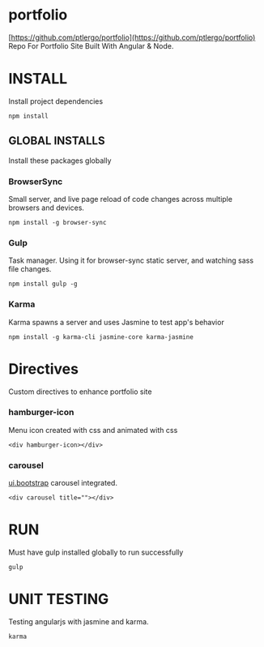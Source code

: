 # portfolio
[https://github.com/ptlergo/portfolio](https://github.com/ptlergo/portfolio) Repo For Portfolio Site Built With Angular & Node.

# INSTALL
Install project dependencies
```
npm install
```

## GLOBAL INSTALLS
Install these packages globally

### BrowserSync
Small server, and live page reload of code changes across multiple browsers and devices.
```
npm install -g browser-sync
```

### Gulp
Task manager. Using it for browser-sync static server, and watching sass file changes.
```
npm install gulp -g
```

### Karma
Karma spawns a server and uses Jasmine to test app's behavior
```
npm install -g karma-cli jasmine-core karma-jasmine
```

# Directives
Custom directives to enhance portfolio site

### hamburger-icon
Menu icon created with css and animated with css
```
<div hamburger-icon></div>
```

### carousel
[ui.bootstrap](https://angular-ui.github.io/bootstrap/) carousel integrated.
```
<div carousel title=""></div>
```
# RUN
Must have gulp installed globally to run successfully
```
gulp
```

# UNIT TESTING
Testing angularjs with jasmine and karma.
```
karma
```
